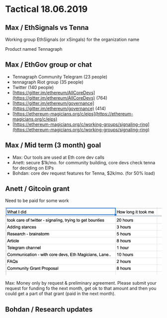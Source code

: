 # Tactical 18.06.2019

## Max / EthSignals vs Tenna

Working group EthSignals \(or xSingals\) for the organization name

Product named Tennagraph 

## Max / EthGov group or chat

* Tennagraph Community Telegram \(23 people\)
* tennagraph Riot group \(35 people\)
* Twitter \(140 people\)
* [https://gitter.im/ethereum/AllCoreDevs](https://gitter.im/ethereum/AllCoreDevs) \(764\)
* [https://gitter.im/ethereum/governance](https://gitter.im/ethereum/governance) \(414\)
* [https://ethereum-magicians.org/c/eips](https://ethereum-magicians.org/c/eips)
* [https://ethereum-magicians.org/c/working-groups/signaling-ring](https://ethereum-magicians.org/c/working-groups/signaling-ring)

## Max / Mid term \(3 month\) goal

* Max: Our tools are used at Eth core dev calls
* Anett: secure $1k/mo. for community building, core devs check tenna for deciding on EIPs
* Bohdan: core dev request features for Tenna, $2k/mo. \(for 50% load\)

## Anett / Gitcoin grant

Need to be paid for some work

![](../../.gitbook/assets/image%20%285%29.png)

Max: Money only by request & preliminary agreement. Please submit your request for funding fo the next month, get ok to that amount and then you could get a part of that grant \(paid in the next month\).

## Bohdan / Research updates



